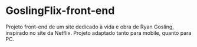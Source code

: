 # GoslingFlix-front-end
 Projeto front-end de um site dedicado à vida e obra de Ryan Gosling, inspirado no site da Netflix.
 Projeto adaptado tanto para mobile, quanto para PC.
